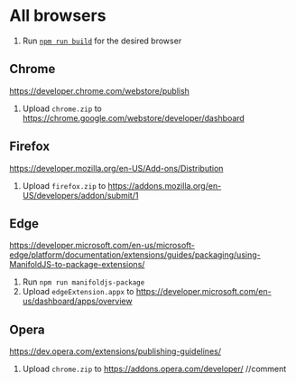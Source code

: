 # All browsers

1. Run [`npm run build`](/CONTRIBUTING.md#build-commands) for the desired browser

## Chrome

https://developer.chrome.com/webstore/publish

1. Upload `chrome.zip` to https://chrome.google.com/webstore/developer/dashboard

## Firefox

https://developer.mozilla.org/en-US/Add-ons/Distribution

1. Upload `firefox.zip` to https://addons.mozilla.org/en-US/developers/addon/submit/1

## Edge

https://developer.microsoft.com/en-us/microsoft-edge/platform/documentation/extensions/guides/packaging/using-ManifoldJS-to-package-extensions/

1. Run `npm run manifoldjs-package`
1. Upload `edgeExtension.appx` to https://developer.microsoft.com/en-us/dashboard/apps/overview

## Opera 

https://dev.opera.com/extensions/publishing-guidelines/

1. Upload `chrome.zip` to https://addons.opera.com/developer/
//comment
